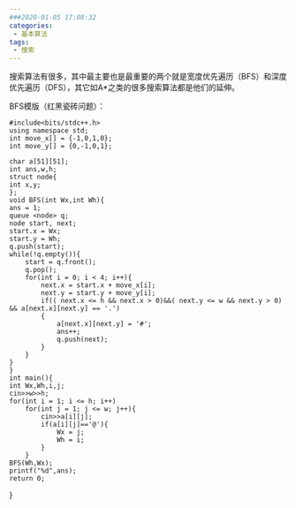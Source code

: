 ```yaml
---
###2020-01-05 17:08:32
categories:
 - 基本算法
tags:
 - 搜索
---
```

搜索算法有很多，其中最主要也是最重要的两个就是宽度优先遍历（BFS）和深度优先遍历（DFS），其它如A*之类的很多搜索算法都是他们的延伸。
<!--more-->
BFS模版（红黑瓷砖问题）：

	#include<bits/stdc++.h>
	using namespace std;
	int move_x[] = {-1,0,1,0};
	int move_y[] = {0,-1,0,1};
	 
	char a[51][51];
	int ans,w,h;
	struct node{
    int x,y;
	};
	void BFS(int Wx,int Wh){
    ans = 1;
    queue <node> q;
    node start, next;
    start.x = Wx;
    start.y = Wh;
    q.push(start);
    while(!q.empty()){
        start = q.front();
        q.pop();
        for(int i = 0; i < 4; i++){
            next.x = start.x + move_x[i];
            next.y = start.y + move_y[i];
            if(( next.x <= h && next.x > 0)&&( next.y <= w && next.y > 0) && a[next.x][next.y] == '.')
            {
                a[next.x][next.y] = '#';
                ans++;
                q.push(next);
            }
        }
    }
	}
	int main(){
    int Wx,Wh,i,j;
    cin>>w>>h;
    for(int i = 1; i <= h; i++)
        for(int j = 1; j <= w; j++){
            cin>>a[i][j];
            if(a[i][j]=='@'){
                Wx = j;
                Wh = i;
            }
        }
    BFS(Wh,Wx);
    printf("%d",ans);
    return 0;
}